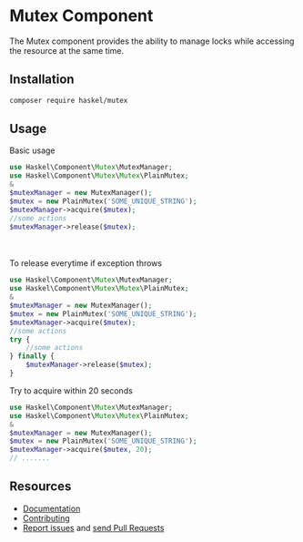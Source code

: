 Mutex Component
==================

The Mutex component provides the ability to manage locks while accessing the resource at the same time.

## Installation
```bash
composer require haskel/mutex
```

## Usage
Basic usage
```php
use Haskel\Component\Mutex\MutexManager;
use Haskel\Component\Mutex\Mutex\PlainMutex;
&
$mutexManager = new MutexManager();
$mutex = new PlainMutex('SOME_UNIQUE_STRING');
$mutexManager->acquire($mutex);
//some actions
$mutexManager->release($mutex);
```

<br><br>
To release everytime if exception throws
```php
use Haskel\Component\Mutex\MutexManager;
use Haskel\Component\Mutex\Mutex\PlainMutex;
&
$mutexManager = new MutexManager();
$mutex = new PlainMutex('SOME_UNIQUE_STRING');
$mutexManager->acquire($mutex);
//some actions
try {
    //some actions
} finally {
    $mutexManager->release($mutex);
}

```

Try to acquire within 20 seconds
```php
use Haskel\Component\Mutex\MutexManager;
use Haskel\Component\Mutex\Mutex\PlainMutex;
&
$mutexManager = new MutexManager();
$mutex = new PlainMutex('SOME_UNIQUE_STRING');
$mutexManager->acquire($mutex, 20);
// .......
```

Resources
---------

  * [Documentation](https://symfony.com/doc/current/components/security/index.html)
  * [Contributing](https://symfony.com/doc/current/contributing/index.html)
  * [Report issues](https://github.com/symfony/symfony/issues) and
    [send Pull Requests](https://github.com/symfony/symfony/pulls)